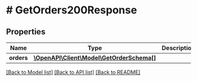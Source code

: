 # # GetOrders200Response

## Properties

Name | Type | Description | Notes
------------ | ------------- | ------------- | -------------
**orders** | [**\OpenAPI\Client\Model\GetOrderSchema[]**](GetOrderSchema.md) |  | [optional]

[[Back to Model list]](../../README.md#models) [[Back to API list]](../../README.md#endpoints) [[Back to README]](../../README.md)
